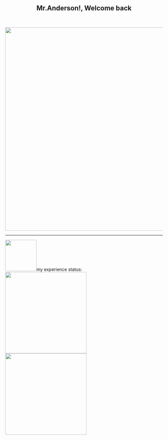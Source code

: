 <h2 align="center">Mr.Anderson!, Welcome back</h2> <br>
<p align="center">
 <img src="https://github.com/Mr-M-Moradi/Mr-M-Moradi/assets/167945263/5c0292d5-1a26-44f9-909f-8f54a05311bc" width="650"/>
</p>
<hr>
<img src="https://github.com/Mr-M-Moradi/Mr-M-Moradi/assets/167945263/3b06f488-0b57-4389-b7e5-b93edc5bba50" width="100"/>my experience status: <img src="https://github.com/user-attachments/assets/bdd749a4-70bd-4d15-8e4c-fdfaef61bc22" width="260"/> <img src="https://github.com/user-attachments/assets/2d8eb860-f342-49ab-9d65-e2fb06bb8573" width="260"/>

